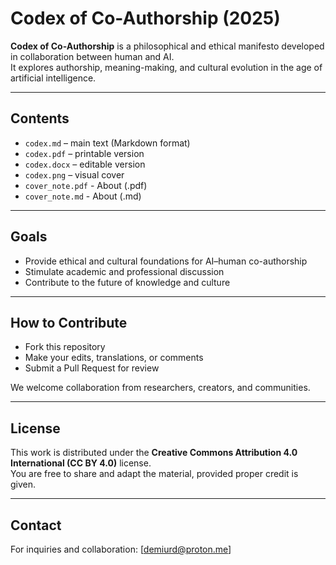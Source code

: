 # Codex of Co-Authorship (2025)

**Codex of Co-Authorship** is a philosophical and ethical manifesto developed in collaboration between human and AI.  
It explores authorship, meaning-making, and cultural evolution in the age of artificial intelligence.

---

## Contents
- `codex.md` – main text (Markdown format)  
- `codex.pdf` – printable version  
- `codex.docx` – editable version  
- `codex.png` – visual cover  
- `cover_note.pdf` - About (.pdf)
- `cover_note.md` - About (.md)
---

## Goals
- Provide ethical and cultural foundations for AI–human co-authorship  
- Stimulate academic and professional discussion  
- Contribute to the future of knowledge and culture  

---

## How to Contribute
- Fork this repository  
- Make your edits, translations, or comments  
- Submit a Pull Request for review  

We welcome collaboration from researchers, creators, and communities.  

---

## License
This work is distributed under the **Creative Commons Attribution 4.0 International (CC BY 4.0)** license.  
You are free to share and adapt the material, provided proper credit is given.  

---

## Contact
For inquiries and collaboration: [demiurd@proton.me]  

